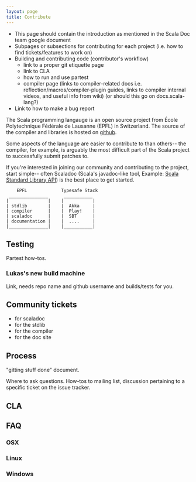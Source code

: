 ```yaml
---
layout: page
title: Contribute
---
```


- This page should contain the introduction as mentioned in the Scala Doc team google document
- Subpages or subsections for contributing for each project (i.e. how to find tickets/features to work on)
- Building and contributing code (contributor's workflow)
  - link to a proper git etiquette page
  - link to CLA
  - how to run and use partest
  - compiler page (links to compiler-related docs i.e. reflection/macros/compiler-plugin guides, links to compiler internal videos, and useful info from wiki) (or should this go on docs.scala-lang?)
- Link to how to make a bug report

The Scala programming langauge is an open source project from École
Polytechnique Fédérale de Lausanne (EPFL) in Switzerland. The source of the
compiler and libraries is hosted on [github](http://github.com/scala/scala).

Some aspects of the language are easier to contribute to than others-- the
compiler, for example, is arguably the most difficult part of the Scala
project to successfully submit patches to.

If you're interested in joining our community and contributing to the project,
start simple-- often Scaladoc (Scala's javadoc-like tool, Example: [Scala
Standard Library API](www.scala-lang.org/api/current/index.html#package)) is
the best place to get started.


        EPFL             Typesafe Stack
     _______________      ___________
    |               |    |           |
    | stdlib        |    |  Akka     |
    | compiler      |    |  Play!    |
    | scaladoc      |    |  SBT      |
    | documentation |    |  ....     |
    |_______________|    |___________|


## Testing

Partest how-tos.

### Lukas's new build machine

Link, needs repo name and github username and builds/tests for you.

## Community tickets

- for scaladoc
- for the stdlib
- for the compiler
- for the doc site

## Process

"gitting stuff done" document. 

Where to ask questions. How-tos to mailing list, discussion pertaining to a
specific ticket on the issue tracker.

## CLA

## FAQ

### OSX

### Linux

### Windows

